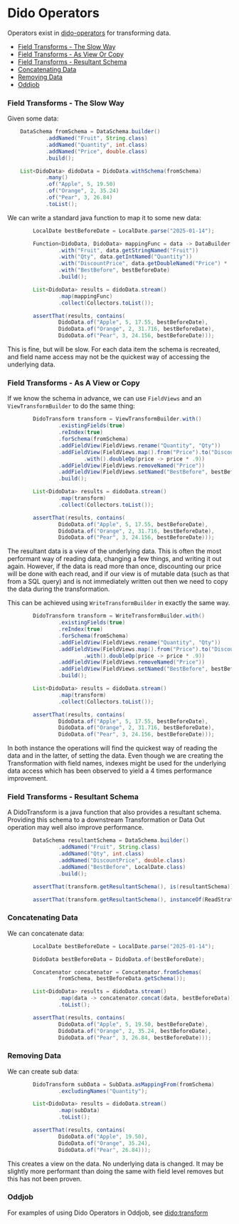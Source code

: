 Dido Operators
==============

Operators exist in [dido-operators](../dido-operators) for transforming 
data.

- [Field Transforms - The Slow Way](#field-transforms---the-slow-way)
- [Field Transforms - As View Or Copy](#field-transforms---as-a-view-or-copy)
- [Field Transforms - Resultant Schema](#field-transforms---resultant-schema)
- [Concatenating Data](#concatenating-data)
- [Removing Data](#removing-data)
- [Oddjob](#oddjob)

### Field Transforms - The Slow Way

Given some data:
```java
    DataSchema fromSchema = DataSchema.builder()
            .addNamed("Fruit", String.class)
            .addNamed("Quantity", int.class)
            .addNamed("Price", double.class)
            .build();

    List<DidoData> didoData = DidoData.withSchema(fromSchema)
            .many()
            .of("Apple", 5, 19.50)
            .of("Orange", 2, 35.24)
            .of("Pear", 3, 26.84)
            .toList();
```

We can write a standard java function to map it to some new data:
```java
        LocalDate bestBeforeDate = LocalDate.parse("2025-01-14");

        Function<DidoData, DidoData> mappingFunc = data -> DataBuilder.newInstance()
                .with("Fruit", data.getStringNamed("Fruit"))
                .with("Qty", data.getIntNamed("Quantity"))
                .with("DiscountPrice", data.getDoubleNamed("Price") * .9)
                .with("BestBefore", bestBeforeDate)
                .build();

        List<DidoData> results = didoData.stream()
                .map(mappingFunc)
                .collect(Collectors.toList());

        assertThat(results, contains(
                DidoData.of("Apple", 5, 17.55, bestBeforeDate),
                DidoData.of("Orange", 2, 31.716, bestBeforeDate),
                DidoData.of("Pear", 3, 24.156, bestBeforeDate)));
```

This is fine, but will be slow. For each data item the schema is recreated,
and field name access may not be the quickest way of accessing the underlying
data. 

### Field Transforms - As A View or Copy

If we know the schema in advance, we can use `FieldViews` and an `ViewTransformBuilder` to do the same thing:
```java
        DidoTransform transform = ViewTransformBuilder.with()
                .existingFields(true)
                .reIndex(true)
                .forSchema(fromSchema)
                .addFieldView(FieldViews.rename("Quantity", "Qty"))
                .addFieldView(FieldViews.map().from("Price").to("DiscountPrice")
                        .with().doubleOp(price -> price * .9))
                .addFieldView(FieldViews.removeNamed("Price"))
                .addFieldView(FieldViews.setNamed("BestBefore", bestBeforeDate))
                .build();

        List<DidoData> results = didoData.stream()
                .map(transform)
                .collect(Collectors.toList());

        assertThat(results, contains(
                DidoData.of("Apple", 5, 17.55, bestBeforeDate),
                DidoData.of("Orange", 2, 31.716, bestBeforeDate),
                DidoData.of("Pear", 3, 24.156, bestBeforeDate)));
```

The resultant data is a view of the underlying data. This is often the most performant way of reading data, 
changing a few things, and writing it out again. However, if the data is read more than once, discounting our 
price will be done with each read, and if our view is of mutable data (such as that from a SQL query) and
is not immediately written out then we need to copy the data during the transformation.

This can be achieved using `WriteTransformBuilder` in exactly the same way.
```java
        DidoTransform transform = WriteTransformBuilder.with()
                .existingFields(true)
                .reIndex(true)
                .forSchema(fromSchema)
                .addFieldView(FieldViews.rename("Quantity", "Qty"))
                .addFieldView(FieldViews.map().from("Price").to("DiscountPrice")
                        .with().doubleOp(price -> price * .9))
                .addFieldView(FieldViews.removeNamed("Price"))
                .addFieldView(FieldViews.setNamed("BestBefore", bestBeforeDate))
                .build();

        List<DidoData> results = didoData.stream()
                .map(transform)
                .collect(Collectors.toList());

        assertThat(results, contains(
                DidoData.of("Apple", 5, 17.55, bestBeforeDate),
                DidoData.of("Orange", 2, 31.716, bestBeforeDate),
                DidoData.of("Pear", 3, 24.156, bestBeforeDate)));
```

In both instance the operations will find the quickest way of reading the data and in the latter,
of setting the data.
Even though we are creating the Transformation with field names, indexes might be
used for the underlying data access which has been observed to yield a 4 times performance improvement.

### Field Transforms - Resultant Schema

A DidoTransform is a java function that also provides a resultant schema. Providing 
this schema to a downstream Transformation or Data Out operation may well also 
improve performance.
```java
        DataSchema resultantSchema = DataSchema.builder()
                .addNamed("Fruit", String.class)
                .addNamed("Qty", int.class)
                .addNamed("DiscountPrice", double.class)
                .addNamed("BestBefore", LocalDate.class)
                .build();

        assertThat(transform.getResultantSchema(), is(resultantSchema));

        assertThat(transform.getResultantSchema(), instanceOf(ReadStrategy.class));
```


### Concatenating Data

We can concatenate data:
```java
        LocalDate bestBeforeDate = LocalDate.parse("2025-01-14");

        DidoData bestBeforeData = DidoData.of(bestBeforeDate);

        Concatenator concatenator = Concatenator.fromSchemas(
                fromSchema, bestBeforeData.getSchema());

        List<DidoData> results = didoData.stream()
                .map(data -> concatenator.concat(data, bestBeforeData))
                .toList();

        assertThat(results, contains(
                DidoData.of("Apple", 5, 19.50, bestBeforeDate),
                DidoData.of("Orange", 2, 35.24, bestBeforeDate),
                DidoData.of("Pear", 3, 26.84, bestBeforeDate)));
```


### Removing Data

We can create sub data: 
```java
        DidoTransform subData = SubData.asMappingFrom(fromSchema)
                .excludingNames("Quantity");

        List<DidoData> results = didoData.stream()
                .map(subData)
                .toList();

        assertThat(results, contains(
                DidoData.of("Apple", 19.50),
                DidoData.of("Orange", 35.24),
                DidoData.of("Pear", 26.84)));
```

This creates a view on the data. No underlying data is changed. It may be 
slightly more performant than doing the same with field level removes but
this has not been proven.

### Oddjob

For examples of using Dido Operators in Oddjob, see [dido:transform](reference/dido/operators/transform/TransformationFactory.md)
